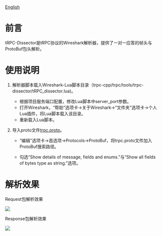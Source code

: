 [English](./README.md)

# 前言

tRPC-Dissector是tRPC协议的Wireshark解析器，提供了一对一应答的帧头与ProtoBuf包头解析。

# 使用说明

1. 解析器脚本载入Wireshark-Lua脚本目录（trpc-cpp/trpc/tools/trpc-dissector/tRPC_dissector.lua)。
   
   - 根据项目服务端口配置，修改Lua脚本中server_port参数。
   - 打开Wireshark，“帮助”选项卡->关于Wireshark->“文件夹”选项卡->个人Lua插件，将Lua脚本载入该目录。
   - 重新载入Lua脚本。

2. 导入proto文件[trpc.proto](https://github.com/trpc-group/trpc/blob/main/trpc/trpc.proto)。
   
   - “编辑”选项卡->首选项->Protocols->ProtoBuf，将trpc.proto文件加入ProtoBuf搜索路径。
   
   - 勾选“Show details of message, fields and enums.”与“Show all fields of bytes type as string.”选项。

# 解析效果

Request包解析效果

![](C:\Users\chenzhuozhuo\AppData\Roaming\marktext\images\2024-10-12-12-20-56-image.png)

Response包解析效果

![](C:\Users\chenzhuozhuo\AppData\Roaming\marktext\images\2024-10-12-12-21-19-image.png)

